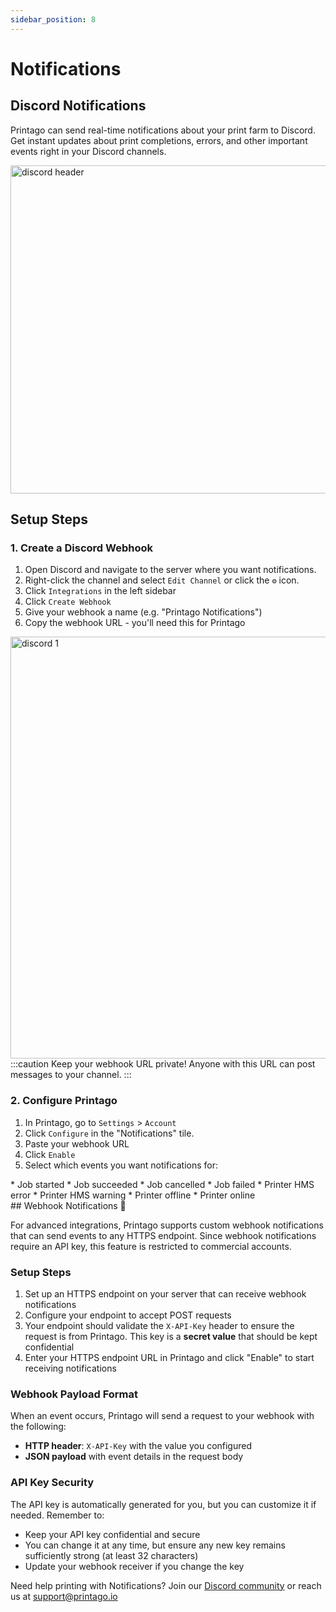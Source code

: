 ```yaml
---
sidebar_position: 8
---
```


# Notifications

## Discord Notifications

Printago can send real-time notifications about your print farm to Discord. Get instant updates about print completions, errors, and other important events right in your Discord channels.

<img src="/img/features/discord.png" width="525" alt="discord header" />

## Setup Steps

### 1. Create a Discord Webhook

1. Open Discord and navigate to the server where you want notifications.  
2. Right-click the channel and select `Edit Channel` or click the `⚙️` icon.
3. Click `Integrations` in the left sidebar
4. Click `Create Webhook`
5. Give your webhook a name (e.g. "Printago Notifications")
6. Copy the webhook URL - you'll need this for Printago

<img src="/img/discord1.gif" width="675" alt="discord 1" />
:::caution
Keep your webhook URL private! Anyone with this URL can post messages to your channel.
:::

### 2. Configure Printago

1. In Printago, go to `Settings` > `Account`
2. Click `Configure` in the "Notifications" tile.
3. Paste your webhook URL
4. Click `Enable`
5. Select which events you want notifications for:
<div className="margin-left--lg">
*    Job started	
*    Job succeeded	
*    Job cancelled	
*    Job failed	
*    Printer HMS error	
*    Printer HMS warning	
*    Printer offline	
*    Printer online
</div>
## Webhook Notifications 💎

For advanced integrations, Printago supports custom webhook notifications that can send events to any HTTPS endpoint. Since webhook notifications require an API key, this feature is restricted to commercial accounts.

### Setup Steps

1. Set up an HTTPS endpoint on your server that can receive webhook notifications
2. Configure your endpoint to accept POST requests
3. Your endpoint should validate the `X-API-Key` header to ensure the request is from Printago. This key is a **secret value** that should be kept confidential
4. Enter your HTTPS endpoint URL in Printago and click "Enable" to start receiving notifications

### Webhook Payload Format

When an event occurs, Printago will send a request to your webhook with the following:

- **HTTP header**: `X-API-Key` with the value you configured
- **JSON payload** with event details in the request body

### API Key Security

The API key is automatically generated for you, but you can customize it if needed. Remember to:

- Keep your API key confidential and secure
- You can change it at any time, but ensure any new key remains sufficiently strong (at least 32 characters)
- Update your webhook receiver if you change the key

Need help printing with Notifications? Join our [Discord community](https://discord.gg/RCFA2u99De) or reach us at support@printago.io